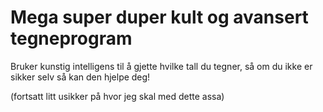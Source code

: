 
# Mega super duper kult og avansert tegneprogram

Bruker kunstig intelligens til å gjette hvilke tall du tegner, så om du ikke er sikker selv så kan den hjelpe deg!

(fortsatt litt usikker på hvor jeg skal med dette assa)
